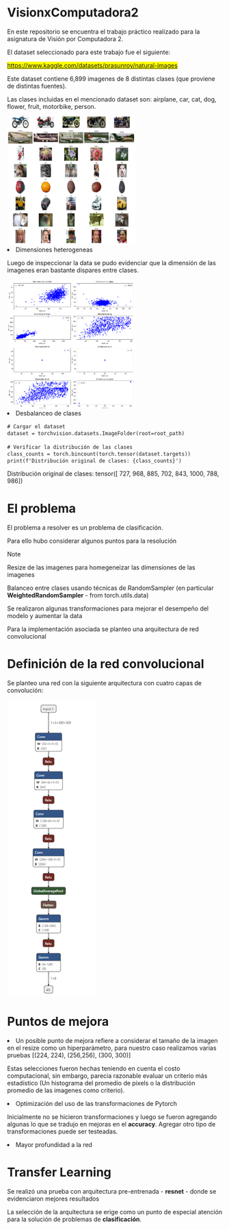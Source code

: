 # VisionxComputadora2

En este repositorio se encuentra el trabajo práctico realizado para la asignatura de Visión por Computadora 2.

El dataset seleccionado para este trabajo fue el siguiente:

<mark> https://www.kaggle.com/datasets/prasunroy/natural-images </mark>

Este dataset contiene 6,899 imagenes de 8 distintas clases (que proviene de distintas fuentes). 

Las clases incluidas en el mencionado dataset son: airplane, car, cat, dog, flower, fruit, motorbike, person.


<img src=/images/muestra_imagenes.png alt="Muestra" width="300" height="300">
<li> Dimensiones heterogeneas</li> 

Luego de inspeccionar la data se pudo evidenciar que la dimensión de las imagenes eran bastante dispares entre clases.

<img src=/images/scatterplot_dimensiones.png alt="Scatter Dimensiones" width="300" height="300">

<li> Desbalanceo de clases</li> 

```
# Cargar el dataset
dataset = torchvision.datasets.ImageFolder(root=root_path)

# Verificar la distribución de las clases
class_counts = torch.bincount(torch.tensor(dataset.targets))
print(f'Distribución original de clases: {class_counts}')

```

Distribución original de clases: tensor([ 727,  968,  885,  702,  843, 1000,  788,  986])

<h1> El problema </h1>

El problema a resolver es un problema de clasificación. 

Para ello hubo considerar algunos puntos para la resolución


> [!NOTE]
> Resize de las imagenes para homegeneizar las dimensiones de las imagenes
> 
> Balanceo entre clases usando técnicas de RandomSampler (en particular **WeightedRandomSampler** - from torch.utils.data)
>
> Se realizaron algunas transformaciones para mejorar el desempeño del modelo y aumentar la data

Para la implementación asociada se planteo una arquitectura de red convolucional

<h1>Definición de la red convolucional</h1>

Se planteo una red con la siguiente arquitectura con cuatro capas de convolución:

<img src=/images/arquitectura.png alt="Muestra" width="208" height="692">

<h1> Puntos de mejora </h1>

<li> Un posible punto de mejora refiere a considerar el tamaño de la imagen en el resize como un hiperparámetro, para nuestro caso realizamos varias pruebas [(224, 224), (256,256), (300, 300)]   </li>


Estas selecciones fueron hechas teniendo en cuenta el costo computacional, sin embargo, parecia razonable evaluar un criterio más estadístico (Un histograma del promedio de pixels o la distribución promedio de las imagenes como criterio).

<li> Optimización del uso de las transformaciones de Pytorch</li>


Inicialmente no se hicieron transformaciones y luego se fueron agregando algunas lo que se tradujo en mejoras en el **accuracy**.  Agregar otro tipo de transformaciones puede ser testeadas.

<li> Mayor profundidad a la red </li>


<h1> Transfer Learning </h1>

Se realizó una prueba con arquitectura pre-entrenada - **resnet** - donde se evidenciaron mejores resultados

La selección de la arquitectura se erige como un punto de especial atención para la solución de problemas de **clasificación**.









